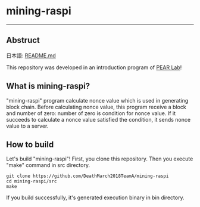 # mining-raspi

---

## Abstruct

日本語: [README.md](README.md)

This repository was developed in an introduction program of [PEAR Lab](www.is.utsunomiya-u.ac.jp/pearlab/en/A)!

## What is mining-raspi?

"mining-raspi" program calculate nonce value which is used in generating block chain. Before calculating nonce value, this program receive a block and number of zero: number of zero is condition for nonce value. If it succeeds to calculate a nonce value satisfied the condition, it sends nonce value to a server.

## How to build

Let's build "mining-raspi"! First, you clone this repository. Then you execute "make" command in src directory.

```
git clone https://github.com/DeathMarch2018TeamA/mining-raspi
cd mining-raspi/src
make
```

If you build successfully, it's generated execution binary in bin directory.

